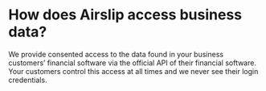 # How does Airslip access business data?

We provide consented access to the data found in your business customers’ financial software via the official API of their financial software. Your customers control this access at all times and we never see their login credentials.